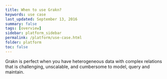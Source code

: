 ```yaml
---
title: When to use Grakn?
keywords: use case
last_updated: September 13, 2016
summary: false
tags: [overview]
sidebar: platform_sidebar
permalink: /platform/use-case.html
folder: platform
toc: false
---
```


Grakn is perfect when you have heterogeneous data with complex relations that is challenging, unscalable, and cumbersome to model, query and maintain.
